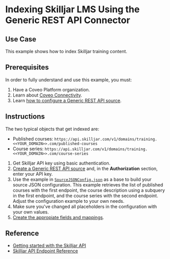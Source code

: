 # Indexing Skilljar LMS Using the Generic REST API Connector

## Use Case
This example shows how to index Skilljar training content.

## Prerequisites
In order to fully understand and use this example, you must:
1. Have a Coveo Platform organization.
2. Learn about [Coveo Connectivity](https://docs.coveo.com/en/1702/).
3. Learn [how to configure a Generic REST API source](https://docs.coveo.com/en/1896/).

## Instructions
The two typical objects that get indexed are:
* Published courses: `https://api.skilljar.com/v1/domains/training.<<YOUR_DOMAIN>>.com/published-courses`
* Course series: `https://api.skilljar.com/v1/domains/training.<<YOUR_DOMAIN>>.com/course-series`

1. Get Skilljar API key using basic authentication.
2. [Create a Generic REST API source](https://docs.coveo.com/en/1896/) and, in the **Authorization** section, enter your API key.
3. Use the example in [`SourceJSONConfig.json`](https://github.com/coveooss/connectivity-library/blob/master/Skilljar%20LMS/SourceJSONConfig.json) as a base to build your source JSON configuration. This example retrieves the list of published courses with the first endpoint, the course description using a subquery in the first endpoint, and the course series with the second endpoint. Adjust the configuration example to your own needs.
4. Make sure you've changed all placeholders in the configuration with your own values.
5. [Create the appropiate fields and mappings](https://docs.coveo.com/en/1896/#completion).

## Reference
* [Getting started with the Skilljar API](http://support.skilljar.com/hc/en-us/articles/203811260-Getting-started-with-the-Skilljar-API)
* [Skilljar API Endpoint Reference](https://api.skilljar.com/docs/#!/domains)
